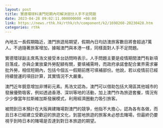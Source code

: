 ```yaml
---
layout: post
title: 實德環球料澳門短期內可解決部分人手不足問題
date: 2023-04-28 09:02:11.000000000 +08:00
link: https://news.rthk.hk/rthk/ch/component/k2/1698260-20230428.htm
categories: rthk
---
```


內地五一長假期臨近，澳門旅遊局期望，假期內日均訪澳旅客數目將會超過7萬人。不過隨著旅客增加，據報澳門與本港一樣，同樣面對人手不足問題。

實德環球副主席馬浩文接受本台訪問時表示，人手問題主要是疫情期間澳門有新項目落成，亦與企業放棄外勞配額有關，要填補需時，而政府承諾會配合業界需求審批外勞，相信短期內，包括今個五一假期前應可填補部份。他說，若以疫情前已經持續營運的項目計算，其實情況不大嚴重。

澳門近年銳意增加非博彩元素。馬浩文認為，澳門可以借助包括大灣區其他城市的發展優勢吸客，例如透過香港、深圳等地的活動，加上澳門作為旅遊套餐，情況有少少像當年拉斯維加斯發展模式，利用經濟圈動力吸引旅客。

被問到日本預計在大阪興建賭場對澳門的競爭，他指不大擔心，認為各有各做，而且日本已經建立受歡迎的旅遊文化，到當地旅遊的旅客未必想去賭場，但最終仍要視乎到時日本的賭場是否達到對日本旅遊的期望。
